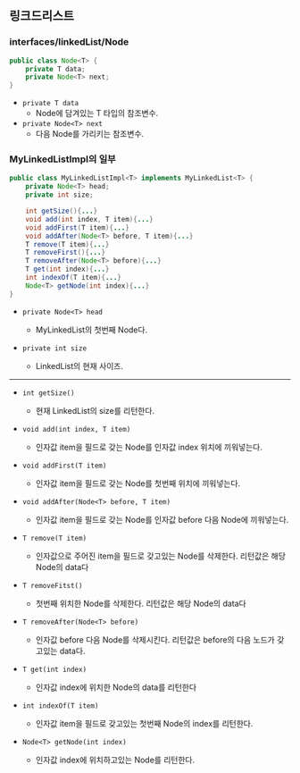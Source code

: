 ## 링크드리스트

### interfaces/linkedList/Node
````java
public class Node<T> {
    private T data; 
    private Node<T> next;
}
````
- `private T data` 
  - Node에 담겨있는 T 타입의 참조변수. 
- `private Node<T> next`
  - 다음 Node를 가리키는 참조변수.
  
### MyLinkedListImpl의 일부
`````java
public class MyLinkedListImpl<T> implements MyLinkedList<T> {
    private Node<T> head;
    private int size;

    int getSize(){...}
    void add(int index, T item){...}
    void addFirst(T item){...}
    void addAfter(Node<T> before, T item){...}
    T remove(T item){...}
    T removeFirst(){...}
    T removeAfter(Node<T> before){...}
    T get(int index){...}
    int indexOf(T item){...}
    Node<T> getNode(int index){...}
}
`````

- `private Node<T> head`
  - MyLinkedList의 첫번째 Node다.
  
- `private int size`
  - LinkedList의 현재 사이즈.
---
- `int getSize()`
  - 현재 LinkedList의 size를 리턴한다.
  
- `void add(int index, T item)`
  - 인자값 item을 필드로 갖는 Node를 인자값 index 위치에 끼워넣는다.
  
- `void addFirst(T item)`
  - 인자값 item을 필드로 갖는 Node를 첫번째 위치에 끼워넣는다.
  
- `void addAfter(Node<T> before, T item)`
  - 인자값 item을 필드로 갖는 Node를 인자값 before 다음 Node에 끼워넣는다.
  
- `T remove(T item)`
  - 인자값으로 주어진 item을 필드로 갖고있는 Node를 삭제한다. 리턴값은 해당 Node의 data다
  
- `T removeFitst()`
  - 첫번째 위치한 Node를 삭제한다. 리턴값은 해당 Node의 data다
  
- `T removeAfter(Node<T> before)`
  - 인자값 before 다음 Node를 삭제시킨다. 리턴값은 before의 다음 노드가 갖고있는 data다.
  
- `T get(int index)`
  - 인자값 index에 위치한 Node의 data를 리턴한다
  
- `int indexOf(T item)`
  - 인자값 item을 필드로 갖고있는 첫번째 Node의 index를 리턴한다.
  
- `Node<T> getNode(int index)`
  - 인자값 index에 위치하고있는 Node를 리턴한다.
